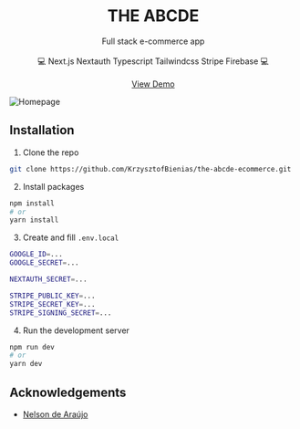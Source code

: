 <p align="center">
  <h1 align="center">THE ABCDE</h3>

    
  <p align="center">
      Full stack e-commerce app
      <br/>
      <br/>
        💻 Next.js Nextauth Typescript Tailwindcss Stripe Firebase 💻
      <br/>
      <br/>
      <a href="https://the-abcde-ecommerce.vercel.app">View Demo</a>
  </p>
</p>



![Homepage](https://user-images.githubusercontent.com/99097883/209477855-68f93f93-9e1c-4521-8e5e-dc4640767df1.png)



## Installation
1. Clone the repo
```sh
git clone https://github.com/KrzysztofBienias/the-abcde-ecommerce.git
```

2. Install packages
```sh
npm install
# or
yarn install
```

3. Create and fill `.env.local`
```sh
GOOGLE_ID=...
GOOGLE_SECRET=...

NEXTAUTH_SECRET=...

STRIPE_PUBLIC_KEY=...
STRIPE_SECRET_KEY=...
STRIPE_SIGNING_SECRET=...
```

4. Run the development server
```sh
npm run dev
# or
yarn dev
```

## Acknowledgements

* [Nelson de Araújo](https://www.behance.net/nelsondearaujodesign)
